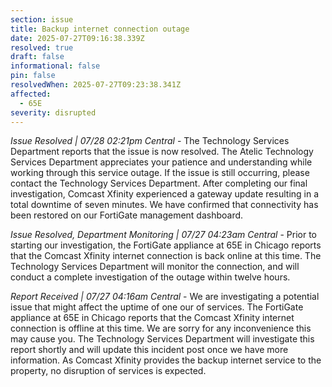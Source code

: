 ```yaml
---
section: issue
title: Backup internet connection outage
date: 2025-07-27T09:16:38.339Z
resolved: true
draft: false
informational: false
pin: false
resolvedWhen: 2025-07-27T09:23:38.341Z
affected:
  - 65E
severity: disrupted
---
```

*Issue Resolved | 07/28 02:21pm Central* - The Technology Services Department reports that the issue is now resolved. The Atelic Technology Services Department appreciates your patience and understanding while working through this service outage. If the issue is still occurring, please contact the Technology Services Department. After completing our final investigation, Comcast Xfinity experienced a gateway update resulting in a total downtime of seven minutes. We have confirmed that connectivity has been restored on our FortiGate management dashboard.

*Issue Resolved, Department Monitoring | 07/27 04:23am Central* - Prior to starting our investigation, the FortiGate appliance at 65E in Chicago reports that the Comcast Xfinity internet connection is back online at this time. The Technology Services Department will monitor the connection, and will conduct a complete investigation of the outage within twelve hours.

*Report Received | 07/27 04:16am Central* - We are investigating a potential issue that might affect the uptime of one our of services. The FortiGate appliance at 65E in Chicago reports that the Comcast Xfinity internet connection is offline at this time. We are sorry for any inconvenience this may cause you. The Technology Services Department will investigate this report shortly and will update this incident post once we have more information. As Comcast Xfinity provides the backup internet service to the property, no disruption of services is expected.